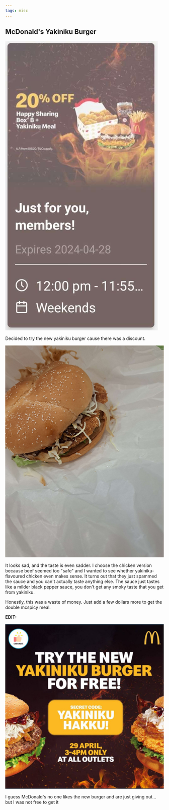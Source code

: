 ```yaml
---
tags: misc
---
```


## McDonald's Yakiniku Burger

![ ](/media/yakiniku2.jpg)

Decided to try the new yakiniku burger cause there was a discount.

![ ](/media/yakiniku1.jpg)

It looks sad, and the taste is even sadder. I choose the chicken version because beef seemed too "safe" and I wanted to see whether yakiniku-flavoured chicken even makes sense. It turns out that they just spammed the sauce and you can't actually taste anything else. The sauce just tastes like a milder black pepper sauce, you don't get any smoky taste that you get from yakiniku.

Honestly, this was a waste of money. Just add a few dollars more to get the double mcspicy meal.

**EDIT:**

![ ](/media/yakiniku3.png)

I guess McDonald's no one likes the new burger and are just giving out... but I was not free to get it
